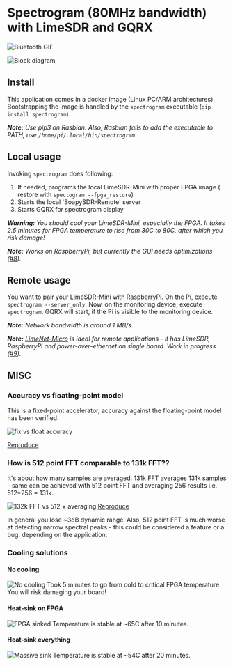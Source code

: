 # Spectrogram (80MHz bandwidth) with LimeSDR and GQRX

![Bluetooth GIF](https://github.com/gasparka/spectrogram/blob/master/doc/demo.gif "Demo")


![Block diagram](https://github.com/gasparka/spectrogram/blob/master/doc/lime_and_diagram.jpg "Diagram")

## Install

This application comes in a docker image (Linux PC/ARM architectures). 
Bootstrapping the image is handled by the ``spectrogram`` executable (```pip install spectrogram```).

_**Note:** Use pip3 on Rasbian. Also, Rasbian fails to add the executable to PATH, use ```/home/pi/.local/bin/spectrogram```_

## Local usage 

Invoking ```spectrogram``` does following:
1. If needed, programs the local LimeSDR-Mini with proper FPGA image ( restore with  ``spectogram --fpga_restore``)
2. Starts the local 'SoapySDR-Remote' server
3. Starts GQRX for spectrogram display

_**Warning:** You should cool your LimeSDR-Mini, especially the FPGA. It takes 2.5 minutes for FPGA temperature to rise from 30C to 80C, after which you risk damage!_

_**Note:** Works on RaspberryPi, but currently the GUI needs optimizations ([#8](https://github.com/gasparka/spectrogram/issues/8))._


## Remote usage

You want to pair your LimeSDR-Mini with RaspberryPi. On the Pi, execute ```spectrogram --server_only```.
Now, on the monitoring device, execute ```spectrogram```. GQRX will start, if the Pi is visible to the monitoring device.

_**Note:** Network bandwidth is around 1 MB/s._

_**Note:** [LimeNet-Micro](https://www.crowdsupply.com/lime-micro/limenet-micro) is ideal for remote applications - it has LimeSDR, RaspberryPi and power-over-ethernet on single board. Work in progress ([#9](https://github.com/gasparka/spectrogram/issues/9))._


## MISC
### Accuracy vs floating-point model

This is a fixed-point accelerator, accuracy against the floating-point model has been verified.


![fix vs float accuracy](https://github.com/gasparka/spectrogram/blob/master/doc/fix_vs_float.png)

[Reproduce](https://github.com/gasparka/pyha/blob/develop/pyha/applications/spectrogram_limesdr/spectrogram_limesdr.ipynb)

### How is 512 point FFT comparable to 131k FFT??
It's about how many samples are averaged. 131k FFT averages 131k samples - same can be achieved with 512 point FFT and averaging 256 results i.e. 512*256 = 131k.

![132k FFT vs 512 + averaging](https://github.com/gasparka/spectrogram/blob/master/doc/131k_vs_512.png)
[Reproduce](https://github.com/gasparka/spectrogram/blob/master/doc/131k_vs_512.ipynb)

In general you lose ~3dB dynamic range. Also, 512 point FFT is much worse at detecting narrow spectral peaks - this could be considered a feature or a bug, depending on the application.

### Cooling solutions

#### No cooling

![No cooling](https://github.com/gasparka/spectrogram/blob/master/doc/no_cools.JPG)
Took 5 minutes to go from cold to critical FPGA temperature. You will risk damaging your board!


#### Heat-sink on FPGA

![FPGA sinked](https://github.com/gasparka/spectrogram/blob/master/doc/fpga_cools.JPG)
Temperature is stable at ~65C after 10 minutes.


#### Heat-sink everything

![Massive sink](https://github.com/gasparka/spectrogram/blob/master/doc/all_cools.JPG)
Temperature is stable at ~54C after 20 minutes.